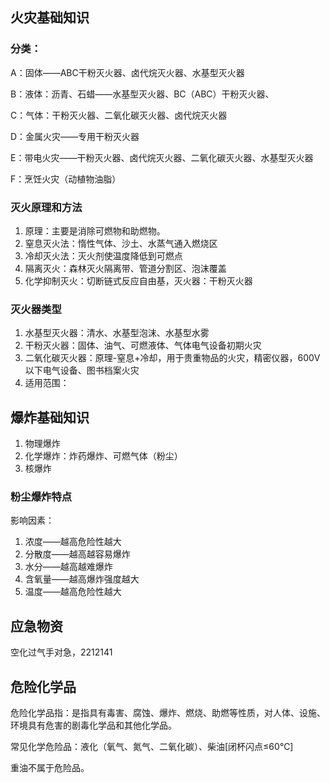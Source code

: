 ## 火灾基础知识

### 分类：

A：固体——ABC干粉灭火器、卤代烷灭火器、水基型灭火器

B：液体：沥青、石蜡——水基型灭火器、BC（ABC）干粉灭火器、

C：气体：干粉灭火器、二氧化碳灭火器、卤代烷灭火器

D：金属火灾——专用干粉灭火器

E：带电火灾——干粉灭火器、卤代烷灭火器、二氧化碳灭火器、水基型灭火器

F：烹饪火灾（动植物油脂）

### 灭火原理和方法

1. 原理：主要是消除可燃物和助燃物。
2. 窒息灭火法：惰性气体、沙土、水蒸气通入燃烧区
3. 冷却灭火法：灭火剂使温度降低到可燃点
4. 隔离灭火：森林灭火隔离带、管道分割区、泡沫覆盖
5. 化学抑制灭火：切断链式反应自由基，灭火器：干粉灭火器

### 灭火器类型

1. 水基型灭火器：清水、水基型泡沫、水基型水雾
2. 干粉灭火器：固体、油气、可燃液体、气体电气设备初期火灾
3. 二氧化碳灭火器：原理-窒息+冷却，用于贵重物品的火灾，精密仪器，600V以下电气设备、图书档案火灾
4. 适用范围：


## 爆炸基础知识

1. 物理爆炸
2. 化学爆炸：炸药爆炸、可燃气体（粉尘）
3. 核爆炸

### 粉尘爆炸特点


影响因素：

1. 浓度——越高危险性越大
2. 分散度——越高越容易爆炸
3. 水分——越高越难爆炸
4. 含氧量——越高爆炸强度越大
5. 温度——越高危险性越大

## 应急物资

空化过气手对急，2212141


## 危险化学品

危险化学品指：是指具有毒害、腐蚀、爆炸、燃烧、助燃等性质，对人体、设施、环境具有危害的剧毒化学品和其他化学品。

常见化学危险品：液化（氧气、氮气、二氧化碳）、柴油[闭杯闪点≤60℃]

重油不属于危险品。
